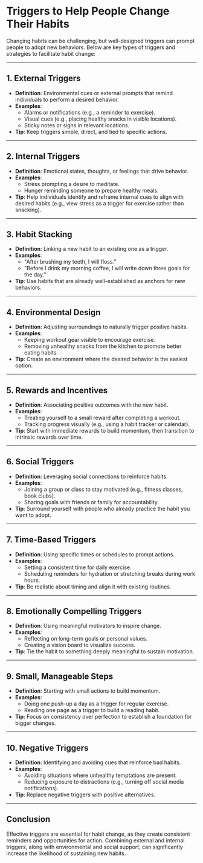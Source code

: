 # Triggers to Help People Change Their Habits

Changing habits can be challenging, but well-designed triggers can prompt people to adopt new behaviors. Below are key types of triggers and strategies to facilitate habit change:

---

## 1. **External Triggers**
- **Definition**: Environmental cues or external prompts that remind individuals to perform a desired behavior.
- **Examples**:
  - Alarms or notifications (e.g., a reminder to exercise).
  - Visual cues (e.g., placing healthy snacks in visible locations).
  - Sticky notes or signs in relevant locations.
- **Tip**: Keep triggers simple, direct, and tied to specific actions.

---

## 2. **Internal Triggers**
- **Definition**: Emotional states, thoughts, or feelings that drive behavior.
- **Examples**:
  - Stress prompting a desire to meditate.
  - Hunger reminding someone to prepare healthy meals.
- **Tip**: Help individuals identify and reframe internal cues to align with desired habits (e.g., view stress as a trigger for exercise rather than snacking).

---

## 3. **Habit Stacking**
- **Definition**: Linking a new habit to an existing one as a trigger.
- **Examples**:
  - "After brushing my teeth, I will floss."
  - "Before I drink my morning coffee, I will write down three goals for the day."
- **Tip**: Use habits that are already well-established as anchors for new behaviors.

---

## 4. **Environmental Design**
- **Definition**: Adjusting surroundings to naturally trigger positive habits.
- **Examples**:
  - Keeping workout gear visible to encourage exercise.
  - Removing unhealthy snacks from the kitchen to promote better eating habits.
- **Tip**: Create an environment where the desired behavior is the easiest option.

---

## 5. **Rewards and Incentives**
- **Definition**: Associating positive outcomes with the new habit.
- **Examples**:
  - Treating yourself to a small reward after completing a workout.
  - Tracking progress visually (e.g., using a habit tracker or calendar).
- **Tip**: Start with immediate rewards to build momentum, then transition to intrinsic rewards over time.

---

## 6. **Social Triggers**
- **Definition**: Leveraging social connections to reinforce habits.
- **Examples**:
  - Joining a group or class to stay motivated (e.g., fitness classes, book clubs).
  - Sharing goals with friends or family for accountability.
- **Tip**: Surround yourself with people who already practice the habit you want to adopt.

---

## 7. **Time-Based Triggers**
- **Definition**: Using specific times or schedules to prompt actions.
- **Examples**:
  - Setting a consistent time for daily exercise.
  - Scheduling reminders for hydration or stretching breaks during work hours.
- **Tip**: Be realistic about timing and align it with existing routines.

---

## 8. **Emotionally Compelling Triggers**
- **Definition**: Using meaningful motivators to inspire change.
- **Examples**:
  - Reflecting on long-term goals or personal values.
  - Creating a vision board to visualize success.
- **Tip**: Tie the habit to something deeply meaningful to sustain motivation.

---

## 9. **Small, Manageable Steps**
- **Definition**: Starting with small actions to build momentum.
- **Examples**:
  - Doing one push-up a day as a trigger for regular exercise.
  - Reading one page as a trigger to build a reading habit.
- **Tip**: Focus on consistency over perfection to establish a foundation for bigger changes.

---

## 10. **Negative Triggers**
- **Definition**: Identifying and avoiding cues that reinforce bad habits.
- **Examples**:
  - Avoiding situations where unhealthy temptations are present.
  - Reducing exposure to distractions (e.g., turning off social media notifications).
- **Tip**: Replace negative triggers with positive alternatives.

---

## Conclusion
Effective triggers are essential for habit change, as they create consistent reminders and opportunities for action. Combining external and internal triggers, along with environmental and social support, can significantly increase the likelihood of sustaining new habits.
